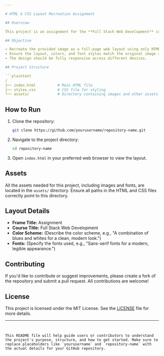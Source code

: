 ```yaml
---

# HTML & CSS Layout Recreation Assignment

## Overview

This project is an assignment for the **Full Stack Web Development** course. The task involves recreating an image using HTML and CSS, focusing on accurately replicating the layout, colors, and font styles of the provided image.

## Objective

- Recreate the provided image as a full-page web layout using only HTML and CSS.
- Ensure the layout, colors, and font styles match the original image as closely as possible.
- The design should be fully responsive across different devices.

## Project Structure

```plaintext
/
├── index.html          # Main HTML file
├── styles.css          # CSS file for styling
└── assets/             # Directory containing images and other assets
```

## How to Run

1. Clone the repository:
   ```bash
   git clone https://github.com/yourusername/repository-name.git
   ```
2. Navigate to the project directory:
   ```bash
   cd repository-name
   ```
3. Open `index.html` in your preferred web browser to view the layout.

## Assets

All the assets needed for this project, including images and fonts, are located in the `assets/` directory. Ensure all paths in the HTML and CSS files correctly point to this directory.

## Layout Details

- **Frame Title:** Assignment
- **Course Title:** Full Stack Web Development
- **Color Scheme:** (Describe the color scheme, e.g., "A combination of blues and whites for a clean, modern look.")
- **Fonts:** (Specify the fonts used, e.g., "Sans-serif fonts for a modern, legible appearance.")
  
## Contributing

If you'd like to contribute or suggest improvements, please create a fork of the repository and submit a pull request. All contributions are welcome!

## License

This project is licensed under the MIT License. See the [LICENSE](LICENSE) file for more details.

---
```


This README file will help guide users or contributors to understand the project's purpose, structure, and how to get started. Make sure to replace placeholders like `yourusername` and `repository-name` with the actual details for your GitHub repository.
